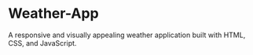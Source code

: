 # Weather-App
A responsive and visually appealing weather application built with HTML, CSS, and JavaScript. 
